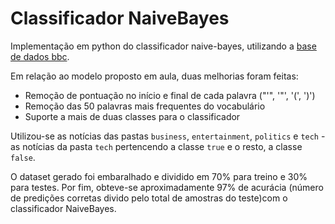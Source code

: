 # Classificador NaiveBayes

Implementação em python do classificador naive-bayes, utilizando a [base de dados bbc](https://www.kaggle.com/shivamkushwaha/bbc-full-text-document-classification).

Em relação ao modelo proposto em aula, duas melhorias foram feitas:
- Remoção de pontuação no início e final de cada palavra ("'", '"', '(', ')')
- Remoção das 50 palavras mais frequentes do vocabulário
- Suporte a mais de duas classes para o classificador

Utilizou-se as notícias das pastas `business`, `entertainment`, `politics` e `tech` - as notícias da pasta `tech` pertencendo a classe `true` e o resto, a classe `false`.

O dataset gerado foi embaralhado e dividido em 70% para treino e 30% para testes. Por fim, obteve-se aproximadamente 97% de acurácia (número de predições corretas divido pelo total de amostras do teste)com o classificador NaiveBayes.